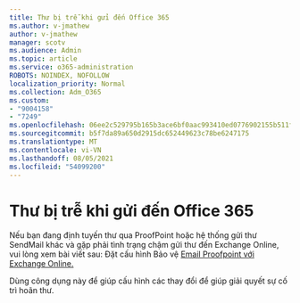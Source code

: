 ```yaml
---
title: Thư bị trễ khi gửi đến Office 365
ms.author: v-jmathew
author: v-jmathew
manager: scotv
ms.audience: Admin
ms.topic: article
ms.service: o365-administration
ROBOTS: NOINDEX, NOFOLLOW
localization_priority: Normal
ms.collection: Adm_O365
ms.custom:
- "9004158"
- "7249"
ms.openlocfilehash: 06ee2c529795b165b3ace6bf0aac993410ed0776902155b511f920a09d133d84
ms.sourcegitcommit: b5f7da89a650d2915dc652449623c78be6247175
ms.translationtype: MT
ms.contentlocale: vi-VN
ms.lasthandoff: 08/05/2021
ms.locfileid: "54099200"
---
```

# <a name="mail-delays-when-sending-to-office-365"></a>Thư bị trễ khi gửi đến Office 365

Nếu bạn đang định tuyến thư qua ProofPoint hoặc hệ thống gửi thư SendMail khác và gặp phải tình trạng chậm gửi thư đến Exchange Online, vui lòng xem bài viết sau: Đặt cấu hình Bảo vệ [Email Proofpoint với Exchange Online.](https://docs.microsoft.com/exchange/troubleshoot/email-delivery/configure-proofpoint-with-exchange)

Dùng công dụng này để giúp cấu hình các thay đổi để giúp giải quyết sự cố trì hoãn thư.
